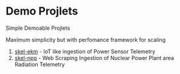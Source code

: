 # Demo Projlets

Simple Demoable Projlets 

Maximum simplicity but with perfomance framework for scaling

1. [skel-ekm](skel-ekm) - IoT like ingestion of Power Sensor Telemetry
1. [skel-npp](skel-npp) - Web Scraping Ingestion of Nuclear Power Plant area Radiation Telemetry


